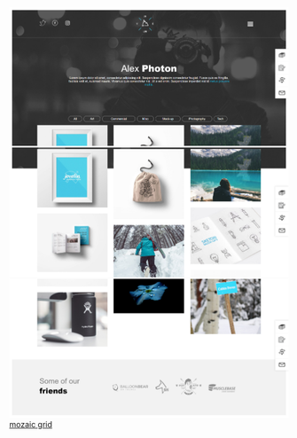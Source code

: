 <img src="images/screenshot-mozaicgrid.netlify.com-2019.01.24-11-15-34.png">
<img src="images/screenshot-mozaicgrid.netlify.com-2019.01.24-11-16-29.png">
<img src="images/screenshot-mozaicgrid.netlify.com-2019.01.24-11-17-25.png">
<a href="https://mozaicgrid.netlify.com/" style="text-align:center;">mozaic grid</a>
